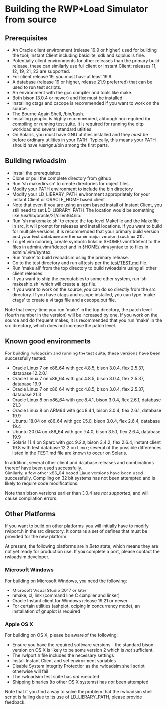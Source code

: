 # Building the RWP\*Load Simulator from source

## Prerequisites

 * An Oracle client environment (release 19.9 or higher) used for building the tool; Instant Client including basiclite, sdk and sqlplus is fine.
 * Potentially client environments for other releases than the primary build release, these can similarly use full client or Instant Client; releases 11, 12, 19, 21, 23 are supported.
 * For client release 19, you must have at least 19.9.
 * A database (release 19 or higher, release 21.9 preferred) that can be used to run test scripts.
 * An environment with the gcc compiler and tools like make.
 * Both bison (3.0.4 or newer) and flex must be installed.
 * Installing ctags and cscope is recommended if you want to work on the source.
 * The Bourne Again Shell, /bin/bash.
 * Installing gnuplot is highly recommended, although not required for compiling or running test suite. It is required for running the oltp workload and several standard utilities
 * On Solaris, you must have GNU utilities installed and they _must_ be before ordinary utilities in your PATH. Typically, this means your PATH should have /usr/gnu/bin among the first parts.

## Building rwloadsim

 * Install the prerequisites
 * Clone or pull the complete directory from github
 * Run 'sh makedirs.sh' to create directories for object files
 * Modify your PATH environment to include the bin directory
 * Modify your LD\_LIBRARY\_PATH environment appropriately for your Instant Client or ORACLE\_HOME based client
 * Note that even if you are using an rpm based install of Instant Client, you still need to set LD\_LIBRARY\_PATH. The location would be something like /usr/lib/oracle/21/client64/lib.
 * Run 'sh makemake.sh' to create the top level Makefile and the Makefile in src, it will prompt for releases and install locations. If you want to build for multiple versions, it is recommended that your primary build version and your test database are the same major version (such as 21).
 * To get vim coloring, create symbolic links in $HOME/.vim/ftdetect to the files in admin/.vim/ftdetect and in $HOME/.vim/syntax to to files in admin/.vim/syntax.
 * Run 'make' to build rwloadsim using the primary release.
 * Go to the test directory and run all tests per the [test/TEST.md](test/TEST.md) file.
 * Run 'make all' from the top directory to build rwloadsim using all other client releases.
 * If you want to ship the executables to some other system, run 'sh makeship.sh' which will create a .tgz file.
 * If you want to work on the source, you can do so directly from the src directory.
If you have ctags and cscope installed, you can type 'make ctags' to create a vi tags file and a cscope.out file.

Note that every-time you run 'make' in the top directory, the patch level
(fourth number in the version) will be increased by one.
If you work on the source and do frequent makes, it is recommended that you run
'make' in the src directory, which does not increase the patch level.

## Known good environments

For building rwloadsim and running the test suite, these versions have been successfully tested:

 * Oracle Linux 7 on x86_64 with gcc 4.8.5, bison 3.0.4, flex 2.5.37, database 12.2.0.1
 * Oracle Linux 7 on x86_64 with gcc 4.8.5, bison 3.0.4, flex 2.5.37, database 19.9
 * Oracle Linux 7 on x86_64 with gcc 4.8.5, bison 3.0.4, flex 2.5.37, database 21.3
 * Oracle Linux 8 on x86_64 with gcc 8.4.1, bison 3.0.4, flex 2.6.1, database 21.3
 * Oracle Linux 8 on ARM64 with gcc 8.4.1, bison 3.0.4, flex 2.6.1, database 19.9
 * Ubuntu 18.04 on x86_64 with gcc 7.5.0, bison 3.0.4, flex 2.6.4, database 19.4
 * Ubuntu 20.04 on x86_64 with gcc 9.4.0, bison 3.5.1, flex 2.6.4, database 19.9
 * Solaris 11.4 on Sparc with gcc 9.2.0, bison 3.4.2, flex 2.6.4, instant client 19.8 with test database 12.2 on Linux; several of the possible differences listed in the TEST.md file are known to occur on Solaris.

In addition, several other client and database releases and combinations thereof have been used successfully.  
Similarly, a few other x86\_64 based Linux versions have been used successfully.
Compiling on 32 bit systems has not been attempted and is likely to require code modifications.

Note than bison versions earlier than 3.0.4 are _not supported_, and will cause compilation errors.

## Other Platforms

If you want to build on other platforms, you will initially have to modify rwlport.h in
the src directory.
It contains a set of defines that must be provided for the new platform.

At present, the following platforms are in _Beta_ state, which means they are not yet ready for production use.
If you complete a port, please contact the rwloadsim developer.

### Microsoft Windows

For building on Microsoft Windows, you need the following:

 * Microsoft Visual Studio 2017 or later
 * nmake, cl, link (command line C compiler and linker)
 * Oracle Instant client for Windows release 19.21 or newer
 * For certain utilities (ashplot, ociping in concurrency mode), an installation of gnuplot is required

### Apple OS X

For building on OS X, please be aware of the following:

 * Ensure you have the required software versions - the standard bison version on OS X is likely to be some version 2 which is _not_ sufficient.
 * The rwlport.h file includes the necessary settings
 * Install Instant Client and set environment variables
 * Disable System Integrity Protection as the rwloadsim shell script otherwise will fail
 * The rwloadsim test suite has _not_ executed
 * Shipping binaries (to other OS X systems) has _not_ been attempted

Note that if you find a way to solve the problem that the rwloadsim shell script is failing due to
its use of LD_LIBRARY_PATH, please provide feedback.
